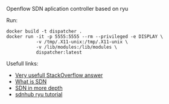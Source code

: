 Openflow SDN aplication controller based on ryu 

Run:

```
docker build -t dispatcher . 
docker run -it -p 5555:5555 --rm --privileged -e DISPLAY \
           -v /tmp/.X11-unix:/tmp/.X11-unix \
           -v /lib/modules:/lib/modules \
           dispatcher:latest
```

Usefull links:
- [Very usefull StackOverflow answer](https://stackoverflow.com/questions/37998065/understanding-ryu-openflow-controller-mininet-wireshark-and-tcpdump)
- [What is SDN](http://flowgrammable.org/sdn/openflow/)
- [SDN in more depth](http://yuba.stanford.edu/~nickm/talks/infocom_brazil_2009_v1-1.pdf)
- [sdnhub ryu tutorial](http://sdnhub.org/tutorials/ryu/)
